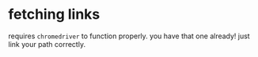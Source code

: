 # fetching links

requires `chromedriver` to function properly. you have that one already! just link your path correctly.
